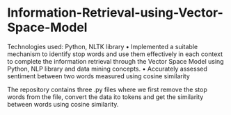 # Information-Retrieval-using-Vector-Space-Model
Technologies used: Python, NLTK library 
• Implemented a suitable mechanism to identify stop words and use them effectively in each context to complete the  information retrieval through the Vector Space Model using Python, NLP library and data mining concepts.
• Accurately assessed sentiment between two words measured using cosine similarity

The repository contains three .py files where we first remove the stop words from the file, convert the data ito tokens and get the similarity between words using cosine similarity.

